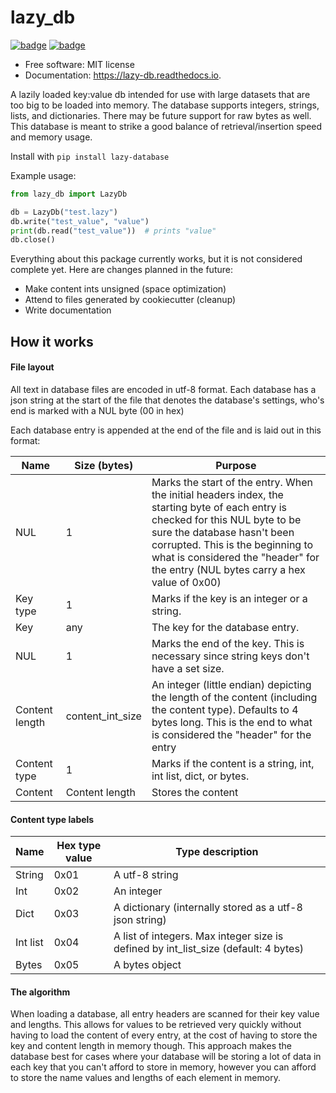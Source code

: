 # lazy_db

[![badge](https://img.shields.io/pypi/v/lazy-database.svg)](https://pypi.python.org/pypi/lazy-database)
[![badge](https://readthedocs.org/projects/lazy-db/badge/?version=latest)](https://lazy-db.readthedocs.io/en/latest/?version=latest)

* Free software: MIT license
* Documentation: https://lazy-db.readthedocs.io.

A lazily loaded key:value db intended for use with large datasets that are too big to be loaded into memory. The database supports integers, strings, lists, and dictionaries. There may be future support for raw bytes as well. This database is meant to strike a good balance of retrieval/insertion speed and memory usage.

Install with `pip install lazy-database`

Example usage:

```python
from lazy_db import LazyDb

db = LazyDb("test.lazy")
db.write("test_value", "value")
print(db.read("test_value"))  # prints "value"
db.close()
```

Everything about this package currently works, but it is not considered complete yet. Here are changes planned in the future:

* Make content ints unsigned (space optimization)
* Attend to files generated by cookiecutter (cleanup)
* Write documentation

## How it works

#### File layout

All text in database files are encoded in utf-8 format. Each database has a json string at the start of the file that denotes the database's settings, who's end is marked with a NUL byte (00 in hex)

Each database entry is appended at the end of the file and is laid out in this format:

Name           | Size (bytes)     | Purpose
---------------|------------------|-------------
NUL            | 1                | Marks the start of the entry. When the initial headers index, the starting byte of each entry is checked for this NUL byte to be sure the database hasn't been corrupted. This is the beginning to what is considered the "header" for the entry (NUL bytes carry a hex value of 0x00)
Key type       | 1                | Marks if the key is an integer or a string.
Key            | any              | The key for the database entry.
NUL            | 1                | Marks the end of the key. This is necessary since string keys don't have a set size.
Content length | content_int_size | An integer (little endian) depicting the length of the content (including the content type). Defaults to 4 bytes long. This is the end to what is considered the "header" for the entry
Content type   | 1                | Marks if the content is a string, int, int list, dict, or bytes.
Content        | Content length   | Stores the content

#### Content type labels

Name     | Hex type value | Type description
---------|----------------|-------------
String   | 0x01           | A utf-8 string
Int      | 0x02           | An integer
Dict     | 0x03           | A dictionary (internally stored as a utf-8 json string)
Int list | 0x04           | A list of integers. Max integer size is defined by int_list_size (default: 4 bytes)
Bytes    | 0x05           | A bytes object

#### The algorithm

When loading a database, all entry headers are scanned for their key value and lengths. This allows for values to be retrieved very quickly without having to load the content of every entry, at the cost of having to store the key and content length in memory though. This approach makes the database best for cases where your database will be storing a lot of data in each key that you can't afford to store in memory, however you can afford to store the name values and lengths of each element in memory.
